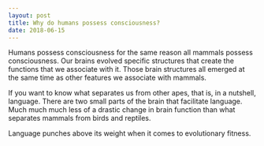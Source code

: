 ```yaml
---
layout: post
title: Why do humans possess consciousness?
date: 2018-06-15
---
```


<p>Humans possess consciousness for the same reason all mammals possess consciousness. Our brains evolved specific structures that create the functions that we associate with it. Those brain structures all emerged at the same time as other features we associate with mammals.</p><p>If you want to know what separates us from other apes, that is, in a nutshell, language. There are two small parts of the brain that facilitate language. Much much much less of a drastic change in brain function than what separates mammals from birds and reptiles.</p><p>Language punches above its weight when it comes to evolutionary fitness.</p>
